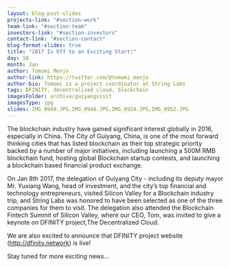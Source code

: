 ```yaml
---
layout: blog-post-slides
projects-link: "#section-work"
team-link: "#section-team"
investors-link: "#section-investors"
contact-link: "#section-contact"
blog-format-slides: true
title: "2017 Is Off to an Exciting Start!"
day: 10
month: Jan
author: Tomomi Menjo
author-link: https://twitter.com/@tomomi_menjo
author-bio: Tomomi is a project coordinator at String Labs
tags: DFINITY, decentralized cloud, blockchain
imagesFolder: archive/guiyangvisit
imagesType: jpg
slides: IMG_0949.JPG,IMG_0948.JPG,IMG_0924.JPG,IMG_0952.JPG
---
```


The blockchain industry have gained significant interest globally in 2016, especially in China. The City of Guiyang, China, is one of the most forward thinking cities that has listed blockchain as their top strategic priority backed by a number of major initiatives, including launching a 500M RMB blockchain fund, hosting global Blockchain startup contests, and launching a blockchain based financial product exchange.

On Jan 8th 2017, the delegation of Guiyang City - including its deputy mayor Mr. Yuxiang Wang, head of investment, and the city’s top financial and technology entrepreneurs, visited Silicon Valley for a Blockchain industry trip, and String Labs was honored to have been selected as one of the three companies for them to visit. The delegation also attended the Blockchain Fintech Summit of Silicon Valley, where our CEO, Tom, was invited to give a keynote on DFINITY project,The Decentralized Cloud.

We are also excited to announce that DFINITY project website (http://dfinity.network) is live!  

Stay tuned for more exciting news...